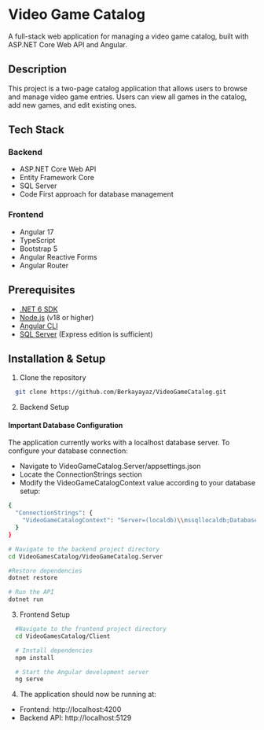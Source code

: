 # Video Game Catalog

A full-stack web application for managing a video game catalog, built with ASP.NET Core Web API and Angular.

## Description

This project is a two-page catalog application that allows users to browse and manage video game entries. Users can view all games in the catalog, add new games, and edit existing ones.

## Tech Stack

### Backend
- ASP.NET Core Web API
- Entity Framework Core
- SQL Server
- Code First approach for database management

### Frontend
- Angular 17
- TypeScript
- Bootstrap 5
- Angular Reactive Forms
- Angular Router

## Prerequisites

- [.NET 6 SDK](https://dotnet.microsoft.com/download)
- [Node.js](https://nodejs.org/) (v18 or higher)
- [Angular CLI](https://angular.io/cli)
- [SQL Server](https://www.microsoft.com/en-us/sql-server/sql-server-downloads) (Express edition is sufficient)

## Installation & Setup

1. Clone the repository
```bash
  git clone https://github.com/Berkayayaz/VideoGameCatalog.git
```
2. Backend Setup
   
  #### Important Database Configuration
  The application currently works with a localhost database server. To configure your database connection:

  - Navigate to VideoGameCatalog.Server/appsettings.json
  - Locate the ConnectionStrings section
  - Modify the VideoGameCatalogContext value according to your database setup:
  ```bash
  {
    "ConnectionStrings": {
      "VideoGameCatalogContext": "Server=(localdb)\\mssqllocaldb;Database=VideoGameCatalog;Trusted_Connection=True;MultipleActiveResultSets=true"
    }
  }
```
 ```bash
# Navigate to the backend project directory
cd VideoGamesCatalog/VideoGameCatalog.Server

#Restore dependencies
dotnet restore

# Run the API
dotnet run
``` 
3. Frontend Setup
```bash
  #Navigate to the frontend project directory
  cd VideoGamesCatalog/Client

  # Install dependencies
  npm install

  # Start the Angular development server
  ng serve
```
4. The application should now be running at:
- Frontend: http://localhost:4200
- Backend API: http://localhost:5129
